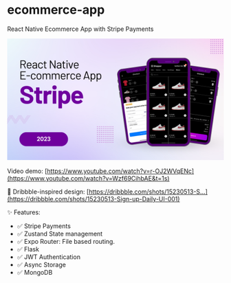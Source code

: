 # ecommerce-app

React Native Ecommerce App with Stripe Payments

![Project Demo](https://github.com/sudheersuri/ecommerce-app/blob/main/demo.png)

Video demo:
[https://www.youtube.com/watch?v=r-OJ2WVqENc](https://www.youtube.com/watch?v=Wzf69CihbAE&t=1s)


🎨 Dribbble-inspired design: 
[https://dribbble.com/shots/15230513-S...](https://dribbble.com/shots/15230513-Sign-up-Daily-UI-001)

✨ Features:
- ✅ Stripe Payments
- ✅ Zustand State management
- ✅ Expo Router: File based routing.
- ✅ Flask 
- ✅ JWT Authentication
- ✅ Async Storage
- ✅ MongoDB
